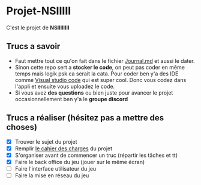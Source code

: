 # Projet-NSIIIII
C'est le projet de **NSIIIIIIII**

## Trucs a savoir
- Faut mettre tout ce qu'on fait dans le fichier [Journal.md](Journal.md) et aussi le dater. 
- Sinon cette repo sert a **stocker le code**, on peut pas coder en même temps mais logik psk ca serait la cata. Pour coder ben y'a des IDE comme [Visual studio code](https://code.visualstudio.com/Download) qui est super cool. Donc vous codez dans l'appli et ensuite vous uploadez le code.
- Si vous avez **des questions** ou bien juste pour avancer le projet occasionnellement ben y'a le **groupe discord**

## Trucs a réaliser (hésitez pas a mettre des choses)
- [x] Trouver le sujet du projet
- [x] Remplir [le cahier des charges](Cahier-des-charges.md) du projet
- [x] S'organiser avant de commencer un truc (répartir les tâches et tt)
- [x] Faire le back office du jeu (jouer sur le même écran)
- [ ] Faire l'interface utilisateur du jeu
- [ ] Faire la mise en réseau du jeu
